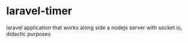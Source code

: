 # laravel-timer
laravel application that works along side a nodejs server with socket.io, didactic purposes
